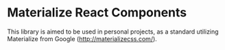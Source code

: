 # Materialize React Components

This library is aimed to be used in personal projects, as a standard utilizing Materialize from Google (http://materializecss.com/).
